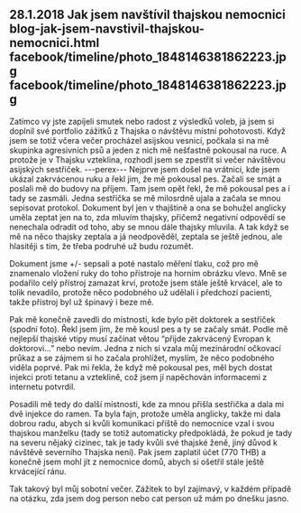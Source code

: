 28.1.2018
Jak jsem navštívil thajskou nemocnici
blog-jak-jsem-navstivil-thajskou-nemocnici.html
facebook/timeline/photo_1848146381862223.jpg
facebook/timeline/photo_1848146381862223.jpg
--------------

Zatímco vy jste zapíjeli smutek nebo radost z výsledků voleb, já jsem si doplnil své portfolio zážitků z Thajska o návštěvu místní pohotovosti. Když jsem se totiž včera večer procházel asijskou vesnicí, počkala si na mě skupinka agresivních psů a jeden z nich mě nešťastně pokousal na ruce. A protože je v Thajsku vzteklina, rozhodl jsem se zpestřit si večer návštěvou asijských sestřiček.
---perex---
Nejprve jsem došel na vrátnici, kde jsem ukázal zakrvácenou ruku a řekl jim, že mě pokousal pes. Začali se smát a poslali mě do budovy na příjem. Tam jsem opět řekl, že mě pokousal pes a i tady se zasmáli. Jedna sestřička se mě milosrdně ujala a začala se mnou sepisovat protokol. Dokument byl jen v thajštině a ona se bohužel anglicky uměla zeptat jen na to, zda mluvím thajsky, přičemž negativní odpovědí se nenechala odradit od toho, aby se mnou dále thajsky mluvila. A tak když se mě na něco thajsky zeptala a já neodpověděl, zeptala se ještě jednou, ale hlasitěji s tím, že třeba podruhé už budu rozumět.

Dokument jsme +/- sepsali a poté nastalo měření tlaku, což pro mě znamenalo vložení ruky do toho přístroje na horním obrázku vlevo. Mně se podařilo celý přístroj zamazat krví, protože jsem stále ještě krvácel, ale to tolik nevadilo, protože něco podobného už udělali i předchozí pacienti, takže přístroj byl už špinavý i beze mě. 

Pak mě konečně zavedli do místnosti, kde bylo pět doktorek a sestřiček (spodní foto). Řekl jsem jim, že mě kousl pes a ty se začaly smát. Podle mě nejlepší thajské vtipy musí začínat větou “přijde zakrvácený Evropan k doktorovi…” nebo nevím. Jedna z nich si vzala můj mezinárodní očkovací průkaz a se zájmem si ho začala prohlížet, myslím, že něco podobného viděla poprvé. Pak mi řekla, že když mě pokousal pes, měl bych dostat injekci proti tetanu a vzteklině, což jsem jí napěchován informacemi z internetu potvrdil.

Posadili mě tedy do další místnosti, kde za mnou přišla sestřička a dala mi dvě injekce do ramen. Ta byla fajn, protože uměla anglicky, takže mi dala dobrou radu, abych si kvůli komunikaci příště do nemocnice vzal i svou thajskou manželku (tady se totiž automaticky předpokládá, že pokud je tady na severu nějaký cizinec, tak je tady kvůli své thajské ženě, jiný důvod k návštěvě severního Thajska není). Pak jsem zaplatil účet (770 THB) a konečně jsem mohl jít z nemocnice domů, abych si ošetřil stále ještě krvácející ránu.

Tak takový byl můj sobotní večer. Zážitek to byl zajímavý, v každém případě na otázku, zda jsem dog person nebo cat person už mám po dnešku jasno.